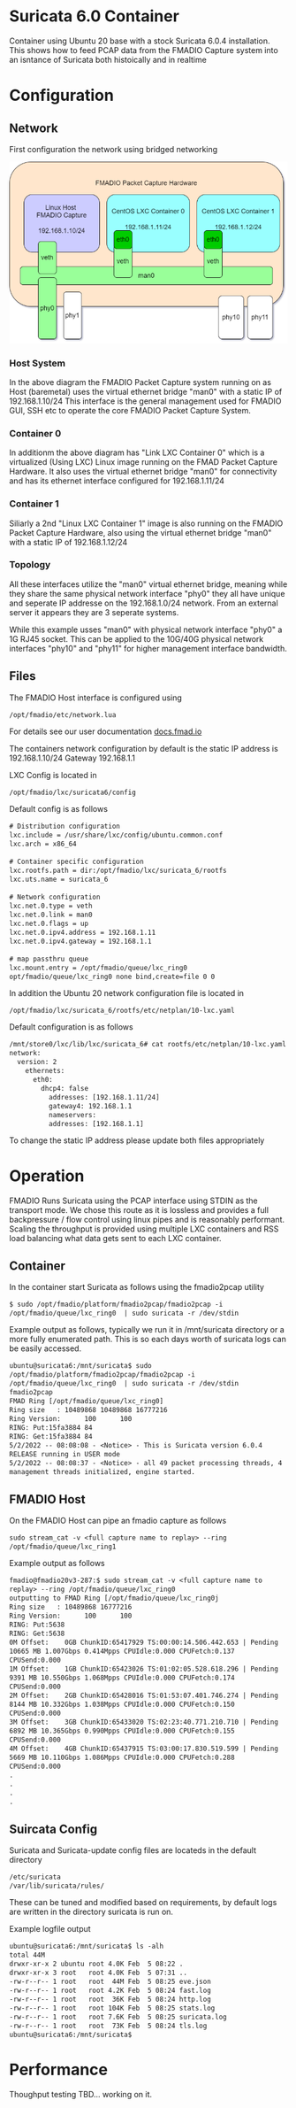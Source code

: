 # Suricata 6.0 Container

Container using Ubuntu 20 base with a stock Suricata 6.0.4 installation. This shows how to feed PCAP data from the FMADIO Capture system into an isntance of Suricata both histoically and in realtime


# Configuration


## Network

First configuration the network using bridged networking

![LXC Network Topology](/images/network_topology.png)


### Host System

In the above diagram the FMADIO Packet Capture system running on as Host (baremetal) uses the virtual ethernet bridge "man0" with a static IP of 192.168.1.10/24 This interface is the general management used for FMADIO GUI, SSH etc to operate the core FMADIO Packet Capture System. 

### Container 0

In additionm the above diagram has "Link LXC Container 0" which is a virtualized (Using LXC) Linux image running on the FMAD Packet Capture Hardware. It also uses the virtual ethernet bridge "man0" for connectivity and has its ethernet interface configured for 192.168.1.11/24 

### Container 1

Siliarly a 2nd "Linux LXC Container 1" image is also running on the FMADIO Packet Capture Hardware, also using the virtual ethernet bridge "man0" with a static IP of 192.168.1.12/24 

### Topology 

All these interfaces utilize the "man0" virtual ethernet bridge, meaning while they share the same physical network interface "phy0" they all have unique and seperate IP addresse on the 192.168.1.0/24 network. From an external server it appears they are 3 seperate systems.

While this example usses "man0" with physical network interface "phy0" a 1G RJ45 socket. This can be applied to the 10G/40G physical network interfaces "phy10" and "phy11" for higher management interface bandwidth.


## Files 

The FMADIO Host interface is configured using

```
/opt/fmadio/etc/network.lua
```
For details see our user documentation [docs.fmad.io](https://docs.fmad.io/fmadio-documentation/configuration/network-configuration-cli)

The containers network configuration by default is the static IP address is 192.168.1.10/24 Gateway 192.168.1.1 

LXC Config is located in

```
/opt/fmadio/lxc/suricata6/config
```

Default config is as follows

```
# Distribution configuration
lxc.include = /usr/share/lxc/config/ubuntu.common.conf
lxc.arch = x86_64

# Container specific configuration
lxc.rootfs.path = dir:/opt/fmadio/lxc/suricata_6/rootfs
lxc.uts.name = suricata_6

# Network configuration
lxc.net.0.type = veth
lxc.net.0.link = man0
lxc.net.0.flags = up
lxc.net.0.ipv4.address = 192.168.1.11
lxc.net.0.ipv4.gateway = 192.168.1.1

# map passthru queue 
lxc.mount.entry = /opt/fmadio/queue/lxc_ring0 opt/fmadio/queue/lxc_ring0 none bind,create=file 0 0  
```

In addition the Ubuntu 20 network configuration file is located in


```
/opt/fmadio/lxc/suricata_6/rootfs/etc/netplan/10-lxc.yaml
```

Default configuration is as follows

```
/mnt/store0/lxc/lib/lxc/suricata_6# cat rootfs/etc/netplan/10-lxc.yaml
network:
  version: 2
    ethernets:
	  eth0:
	    dhcp4: false
	      addresses: [192.168.1.11/24]
		  gateway4: 192.168.1.1
		  nameservers:
		  addresses: [192.168.1.1]

```

To change the static IP address please update both files appropriately 

# Operation

FMADIO Runs Suricata using the PCAP interface using STDIN as the transport mode. We chose this route as it is lossless and provides a full backpressure / flow control using linux pipes and is reasonably performant. Scaling the throughput is provided using multiple LXC containers and RSS load balancing what data gets sent to each LXC container.  


## Container

In the container start Suricata as follows using the fmadio2pcap utility  

```
$ sudo /opt/fmadio/platform/fmadio2pcap/fmadio2pcap -i /opt/fmadio/queue/lxc_ring0  | sudo suricata -r /dev/stdin
```

Example output as follows, typically we run it in /mnt/suricata directory or a more fully enumerated path. This is so each days worth of suricata logs can be easily accessed. 


```
ubuntu@suricata6:/mnt/suricata$ sudo /opt/fmadio/platform/fmadio2pcap/fmadio2pcap -i /opt/fmadio/queue/lxc_ring0  | sudo suricata -r /dev/stdin
fmadio2pcap
FMAD Ring [/opt/fmadio/queue/lxc_ring0]
Ring size   : 10489868 10489868 16777216
Ring Version:      100      100
RING: Put:15fa3884 84
RING: Get:15fa3884 84
5/2/2022 -- 08:08:08 - <Notice> - This is Suricata version 6.0.4 RELEASE running in USER mode
5/2/2022 -- 08:08:37 - <Notice> - all 49 packet processing threads, 4 management threads initialized, engine started.

```


## FMADIO Host 

On the FMADIO Host can pipe an fmadio capture as follows 

```
sudo stream_cat -v <full capture name to replay> --ring /opt/fmadio/queue/lxc_ring1
```

Example output as follows


```
fmadio@fmadio20v3-287:$ sudo stream_cat -v <full capture name to replay> --ring /opt/fmadio/queue/lxc_ring0
outputting to FMAD Ring [/opt/fmadio/queue/lxc_ring0j
Ring size   : 10489868 16777216
Ring Version:      100      100
RING: Put:5638
RING: Get:5638
0M Offset:    0GB ChunkID:65417929 TS:00:00:14.506.442.653 | Pending  10665 MB 1.007Gbps 0.414Mpps CPUIdle:0.000 CPUFetch:0.137 CPUSend:0.000
1M Offset:    1GB ChunkID:65423026 TS:01:02:05.528.618.296 | Pending   9391 MB 10.550Gbps 1.068Mpps CPUIdle:0.000 CPUFetch:0.174 CPUSend:0.000
2M Offset:    2GB ChunkID:65428016 TS:01:53:07.401.746.274 | Pending   8144 MB 10.332Gbps 1.038Mpps CPUIdle:0.000 CPUFetch:0.150 CPUSend:0.000
3M Offset:    3GB ChunkID:65433020 TS:02:23:40.771.210.710 | Pending   6892 MB 10.365Gbps 0.990Mpps CPUIdle:0.000 CPUFetch:0.155 CPUSend:0.000
4M Offset:    4GB ChunkID:65437915 TS:03:00:17.830.519.599 | Pending   5669 MB 10.110Gbps 1.086Mpps CPUIdle:0.000 CPUFetch:0.288 CPUSend:0.000
.
.
.
.
```

## Suircata Config 

Suricata and Suricata-update config files are locateds in the default directory 

```
/etc/suricata
/var/lib/suricata/rules/
```

These can be tuned and modified based on requirements, by default logs are written in the directory suricata is run on. 

Example logfile output

```
ubuntu@suricata6:/mnt/suricata$ ls -alh
total 44M
drwxr-xr-x 2 ubuntu root 4.0K Feb  5 08:22 .
drwxr-xr-x 3 root   root 4.0K Feb  5 07:31 ..
-rw-r--r-- 1 root   root  44M Feb  5 08:25 eve.json
-rw-r--r-- 1 root   root 4.2K Feb  5 08:24 fast.log
-rw-r--r-- 1 root   root  36K Feb  5 08:24 http.log
-rw-r--r-- 1 root   root 104K Feb  5 08:25 stats.log
-rw-r--r-- 1 root   root 7.6K Feb  5 08:25 suricata.log
-rw-r--r-- 1 root   root  73K Feb  5 08:24 tls.log
ubuntu@suricata6:/mnt/suricata$
```



# Performance 


Thoughput testing TBD... working on it.
